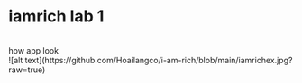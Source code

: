 # iamrich lab 1 
<br>
how app look
<br>
![alt text](https://github.com/Hoailangco/i-am-rich/blob/main/iamrichex.jpg?raw=true)







 
